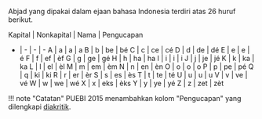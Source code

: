 Abjad yang dipakai dalam ejaan bahasa Indonesia terdiri atas 26 huruf berikut.

Kapital | Nonkapital | Nama | Pengucapan
- | - | - | -
A | a | a | a
B | b | be | bé
C | c | ce | cé
D | d | de | dé
E | e | e | é
F | f | ef | èf
G | g | ge | gé
H | h | ha | ha
I | i | i | i
J | j | je | jé
K | k | ka | ka
L | l | el | èl
M | m | em | èm
N | n | en | èn
O | o | o | o
P | p | pe | pé
Q | q | ki | ki
R | r | er | èr
S | s | es | ès
T | t | te | té
U | u | u | u
V | v | ve | vé
W | w | we | wé
X | x | eks | èks
Y | y | ye | yé
Z | z | zet | zèt

!!! note "Catatan"
	PUEBI 2015 menambahkan kolom "Pengucapan" yang dilengkapi [diakritik](./huruf-vokal).